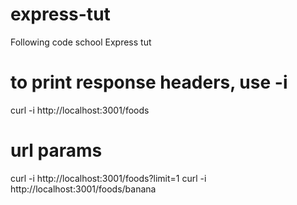 # express-tut
Following code school Express tut


# to print response headers, use -i
curl -i http://localhost:3001/foods


# url params
curl -i http://localhost:3001/foods?limit=1
 curl -i http://localhost:3001/foods/banana
